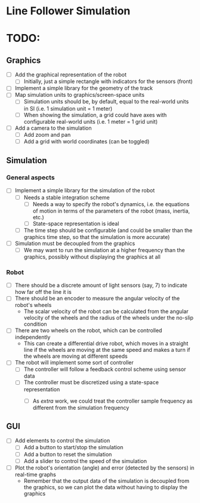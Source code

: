 # Line Follower Simulation

# TODO:

## Graphics

- [ ] Add the graphical representation of the robot
    - [ ] Initially, just a simple rectangle with indicators for the sensors (front)
- [ ] Implement a simple library for the geometry of the track
- [ ] Map simulation units to graphics/screen-space units
    - [ ] Simulation units should be, by default, equal to the real-world units in SI (i.e. 1 simulation unit = 1 meter)
    - [ ] When showing the simulation, a grid could have axes with configurable real-world units (i.e. 1 meter = 1 grid unit)
- [ ] Add a camera to the simulation
    - [ ] Add zoom and pan
    - [ ] Add a grid with world coordinates (can be toggled)

## Simulation

### General aspects

- [ ] Implement a simple library for the simulation of the robot
    - [ ] Needs a stable integration scheme
        - [ ] Needs a way to specify the robot's dynamics, i.e. the equations of motion in terms of the parameters of the robot (mass, inertia, etc.)
        - [ ] State-space representation is ideal
    - [ ] The time step should be configurable (and could be smaller than the graphics time step, so that the simulation is more accurate)
- [ ] Simulation must be decoupled from the graphics
    - [ ] We may want to run the simulation at a higher frequency than the graphics, possibly without displaying the graphics at all

### Robot

- [ ] There should be a discrete amount of light sensors (say, 7) to indicate how far off the line it is
- [ ] There should be an encoder to measure the angular velocity of the robot's wheels
    - The scalar velocity of the robot can be calculated from the angular velocity of the wheels and the radius of the wheels under the no-slip condition
- [ ] There are two wheels on the robot, which can be controlled independently
    - This can create a differential drive robot, which moves in a straight line if the wheels are moving at the same speed and makes a turn if the wheels are moving at different speeds
- [ ] The robot will implement some sort of controller
    - [ ] The controller will follow a feedback control scheme using sensor data
    - [ ] The controller must be discretized using a state-space representation
        - [ ] As *extra* work, we could treat the controller sample frequency as different from the simulation frequency



## GUI

- [ ] Add elements to control the simulation
    - [ ] Add a button to start/stop the simulation
    - [ ] Add a button to reset the simulation
    - [ ] Add a slider to control the speed of the simulation
- [ ] Plot the robot's orientation (angle) and error (detected by the sensors) in real-time graphs
    - Remember that the output data of the simulation is decoupled from the graphics, so we can plot the data without having to display the graphics